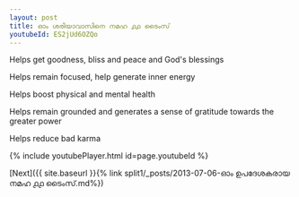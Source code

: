 ```yaml
---
layout: post
title: ഓം ശരിയാവാസിനെ നമഹ ൧൧ ടൈംസ്
youtubeId: ES2jUd6OZQo
---
```

 
 
Helps get goodness, bliss and peace and God's blessings
 
Helps remain focused, help generate inner energy 
 
Helps boost physical and mental health 
 
Helps remain grounded and generates a sense of gratitude towards the greater power 
 
Helps reduce bad karma
 
 
 
 


{% include youtubePlayer.html id=page.youtubeId %}
 
[Next]({{ site.baseurl }}{% link  split1/_posts/2013-07-06-ഓം ഉപദേശകരായ നമഹ ൧൧ ടൈംസ്.md%})
 
